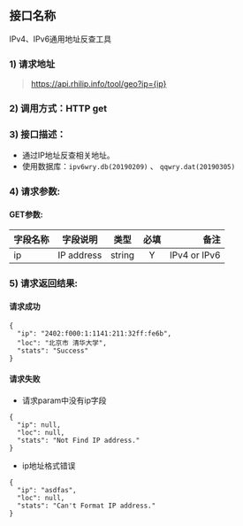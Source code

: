 
## 接口名称
IPv4、IPv6通用地址反查工具

### 1) 请求地址

> https://api.rhilip.info/tool/geo?ip={ip}

### 2) 调用方式：HTTP get

### 3) 接口描述：

* 通过IP地址反查相关地址。
* 使用数据库：`ipv6wry.db(20190209)` 、 `qqwry.dat(20190305)`

### 4) 请求参数:

#### GET参数:
|字段名称       |字段说明         |类型            |必填            |备注     |
| -------------|:--------------:|:--------------:|:--------------:| ------:|
|ip|IP address|string|Y|IPv4 or IPv6|


### 5) 请求返回结果:

#### 请求成功
```
{
  "ip": "2402:f000:1:1141:211:32ff:fe6b",
  "loc": "北京市 清华大学",
  "stats": "Success"
}
```
#### 请求失败
- 请求param中没有ip字段

```
{
  "ip": null,
  "loc": null,
  "stats": "Not Find IP address."
}
```

- ip地址格式错误

```
{
  "ip": "asdfas",
  "loc": null,
  "stats": "Can't Format IP address."
}
```

